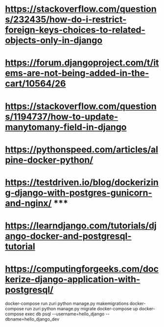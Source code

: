 # https://stackoverflow.com/questions/232435/how-do-i-restrict-foreign-keys-choices-to-related-objects-only-in-django
# https://forum.djangoproject.com/t/items-are-not-being-added-in-the-cart/10564/26
# https://stackoverflow.com/questions/1194737/how-to-update-manytomany-field-in-django
# https://pythonspeed.com/articles/alpine-docker-python/
# https://testdriven.io/blog/dockerizing-django-with-postgres-gunicorn-and-nginx/ ***
# https://learndjango.com/tutorials/django-docker-and-postgresql-tutorial
# https://computingforgeeks.com/dockerize-django-application-with-postgresql/

docker-compose run zuri python manage.py makemigrations
docker-compose run zuri python manage.py migrate
docker-compose up
docker-compose exec db psql --username=hello_django --dbname=hello_django_dev